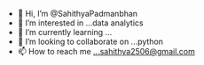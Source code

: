- 👋 Hi, I’m @SahithyaPadmanbhan
- 👀 I’m interested in ...data analytics
- 🌱 I’m currently learning ...
- 💞️ I’m looking to collaborate on ...python
- 📫 How to reach me ...sahithya2506@gmail.com

<!---
SahithyaPadmanbhan/SahithyaPadmanbhan is a ✨ special ✨ repository because its `README.md` (this file) appears on your GitHub profile.
You can click the Preview link to take a look at your changes.
--->
